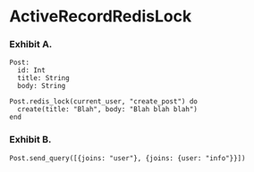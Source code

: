 ActiveRecordRedisLock
=====================

### Exhibit A.
    Post:
      id: Int
      title: String
      body: String

    Post.redis_lock(current_user, "create_post") do
      create(title: "Blah", body: "Blah blah blah")
    end

### Exhibit B.
    Post.send_query([{joins: "user"}, {joins: {user: "info"}}])
